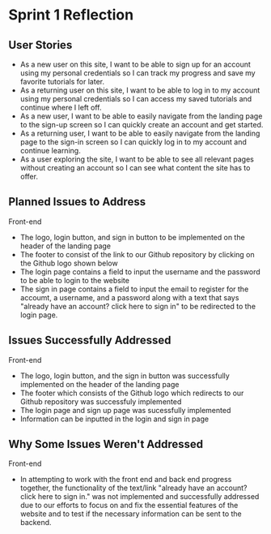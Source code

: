 # Sprint 1 Reflection

## User Stories

-  As a new user on this site, I want to be able to sign up for an account using my personal credentials so I can track my progress and save my favorite tutorials for later.
-  As a returning user on this site, I want to be able to log in to my account using my personal credentials so I can access my saved tutorials and continue where I left off.
- As a new user, I want to be able to easily navigate from the landing page to the sign-up screen so I can quickly create an account and get started.
- As a returning user, I want to be able to easily navigate from the landing page to the sign-in screen so I can quickly log in to my account and continue learning.
- As a user exploring the site, I want to be able to see all relevant pages without creating an account so I can see what content the site has to offer.

## Planned Issues to Address
Front-end 
- The logo, login button, and sign in button to be implemented on the header of the landing page
- The footer to consist of the link to our Github repository by clicking on the Github logo shown below 
- The login page contains a field to input the username and the password to be able to login to the website
- The sign in page contains a field to input the email to register for the accoumt, a username, and a password
  along with a text that says "already have an account? click here to sign in" to be redirected to the login page.

## Issues Successfully Addressed
Front-end
- The logo, login button, and the sign in button was successfully implemented on the header of the landing page
- The footer which consists of the Github logo which redirects to our Github repository was successfuly implemented
- The login page and sign up page was sucessfully implemented 
- Information can be inputted in the login and sign in page 

## Why Some Issues Weren't Addressed
Front-end
- In attempting to work with the front end and back end progress together, the functionality of the text/link 
"already have an account? click here to sign in." was not implemented and successfully addressed due to our efforts to focus on and fix the essential features of the website and to test if the necessary information
can be sent to the backend. 
